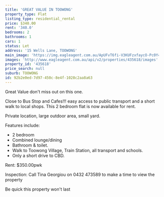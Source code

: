 ```yaml
---
title: 'GREAT VALUE IN TOOWONG'
property_type: Flat
listing_type: residential_rental
price: $340.00
rent: '340.0'
bedrooms: 2
bathrooms: 1
cars: 1
status: Let
address: '15 Wells Lane, TOOWONG'
main_image: 'https://img.eagleagent.com.au/ApUFvT6fi-V3KUFzxfaycO-Pc0Y=/1280x854/smart/https://s3-us-west-2.amazonaws.com/eagleagent-orig/images/6826154/415049431-image-M.jpg'
images: 'http://www.eagleagent.com.au/api/v2/properties/435618/images'
property_id: '435618'
price_search: null
suburb: TOOWONG
id: 92b2e0ed-7d97-450c-8e4f-1028c2aa8a63
---
```

Great Value don't miss out on this one.

Close to Bus Stop and Cafes!!!  easy access to public transport and a short walk to local shops. This 2 bedroom flat is now available for rent.

Private location, large outdoor area, small yard.

Features include:
- 2 bedroom
- Combined lounge/dining
- Bathroom & toilet.
- Walk to Toowong Village, Train Station, all transport and schools.
- Only a short drive to CBD.

Rent: $350.00pwk

Inspection: Call Tina Georgiou on 0432 473589 to make a time to view the property

Be quick this property won't last